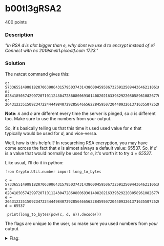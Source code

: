 # b00tl3gRSA2
400 points

### Description
*"In RSA d is alot bigger than e, why dont we use d to encrypt instead of e? Connect with nc 2019shell1.picoctf.com 1723."*

### Solution
The netcat command gives this:

```
c: 57336551490818207063906431579503743143860045950673259125094436462110610026337952730889887390671949575990429899849218122792670729458658970334291156013948119587911338203963735096477660724449230390247645776237681451308174734530292185796355154968017465999455720684697664404562666638424035782535615547858235670868
n: 82841850574299720710112430472860800693014082021633932922080589610826770039849843466027707043126021385996342756267818756205426589942378052057183995285015247289260052979745619511868171233302250221640163354810479516549658178738106597237282708149086208865356983093557036001398810725197701027388661455635617557947
e: 2643122351509234722444498407292856466562284595072044093261371635507252027912873990073758875553908642722711639277904222335864427721279773362399434428505528846503165751171830539907694887564355256869827498122562556958307583570724843584954773455405355617844461048854259154021127659815296938109334147745478919081
```
**Note:** *n* and *e* are different every time the server is pinged, so *c* is different too. Make sure to use the numbers from your output.

So, it's basically telling us that this time it used used value for *e* that typically would be used for *d*, and vice-versa. 

Well, how is this helpful? In researching RSA encryption, you may have come across the fact that *e* is almost always a default value: 65537. So, if *d* is a value that would 
normally be used for *e*, it's worth it to try *d = 65537*.

Like usual, I'll do it in python:
```
from Crypto.Util.number import long_to_bytes

c = 57336551490818207063906431579503743143860045950673259125094436462110610026337952730889887390671949575990429899849218122792670729458658970334291156013948119587911338203963735096477660724449230390247645776237681451308174734530292185796355154968017465999455720684697664404562666638424035782535615547858235670868
n = 82841850574299720710112430472860800693014082021633932922080589610826770039849843466027707043126021385996342756267818756205426589942378052057183995285015247289260052979745619511868171233302250221640163354810479516549658178738106597237282708149086208865356983093557036001398810725197701027388661455635617557947
e = 2643122351509234722444498407292856466562284595072044093261371635507252027912873990073758875553908642722711639277904222335864427721279773362399434428505528846503165751171830539907694887564355256869827498122562556958307583570724843584954773455405355617844461048854259154021127659815296938109334147745478919081
d = 65537

 print(long_to_bytes(pow(c, d, n)).decode())
```

The flags are unique to the user, so make sure you used numbers from *your* output.
<details>
  <summary>Flag:</summary>
  picoCTF{bad_1d3a5_6786084}
</details>
